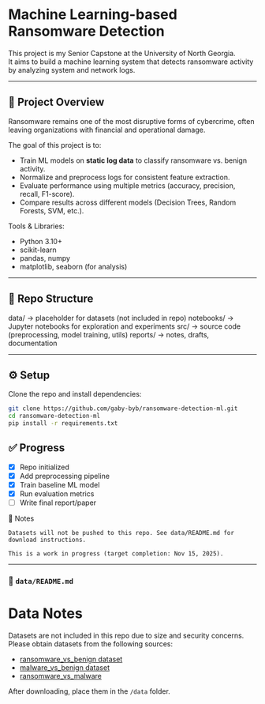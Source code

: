 # Machine Learning-based Ransomware Detection

This project is my Senior Capstone at the University of North Georgia.  
It aims to build a machine learning system that detects ransomware activity by analyzing system and network logs.

---

## 🚀 Project Overview

Ransomware remains one of the most disruptive forms of cybercrime, often leaving organizations with financial and operational damage.

The goal of this project is to:

- Train ML models on **static log data** to classify ransomware vs. benign activity.
- Normalize and preprocess logs for consistent feature extraction.
- Evaluate performance using multiple metrics (accuracy, precision, recall, F1-score).
- Compare results across different models (Decision Trees, Random Forests, SVM, etc.).

Tools & Libraries:

- Python 3.10+
- scikit-learn
- pandas, numpy
- matplotlib, seaborn (for analysis)

---

## 📂 Repo Structure

data/ -> placeholder for datasets (not included in repo)
notebooks/ -> Jupyter notebooks for exploration and experiments
src/ -> source code (preprocessing, model training, utils)
reports/ -> notes, drafts, documentation

---

## ⚙️ Setup

Clone the repo and install dependencies:

```bash
git clone https://github.com/gaby-byb/ransomware-detection-ml.git
cd ransomware-detection-ml
pip install -r requirements.txt
```

## ✅ Progress

- [x] Repo initialized
- [x] Add preprocessing pipeline
- [x] Train baseline ML model
- [x] Run evaluation metrics
- [ ] Write final report/paper

📌 Notes

    Datasets will not be pushed to this repo. See data/README.md for download instructions.

    This is a work in progress (target completion: Nov 15, 2025).

---

### 📝 `data/README.md`

# Data Notes

Datasets are not included in this repo due to size and security concerns.
Please obtain datasets from the following sources:

- [ransomware_vs_benign dataset](https://www.kaggle.com/datasets/amdj3dax/ransomware-detection-data-set)
- [malware_vs_benign dataset](https://www.kaggle.com/datasets/fanbyprinciple/file-pe-headers)
- [ransomware_vs_malware](https://github.com/DA-Proj/PE-Malware-Dataset1/blob/main/Header.csv)

After downloading, place them in the `/data` folder.
